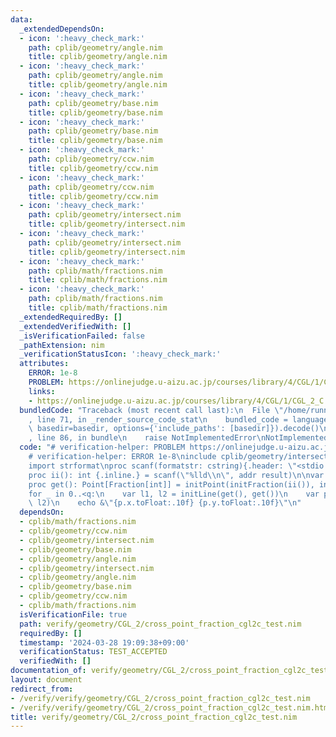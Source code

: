 ```yaml
---
data:
  _extendedDependsOn:
  - icon: ':heavy_check_mark:'
    path: cplib/geometry/angle.nim
    title: cplib/geometry/angle.nim
  - icon: ':heavy_check_mark:'
    path: cplib/geometry/angle.nim
    title: cplib/geometry/angle.nim
  - icon: ':heavy_check_mark:'
    path: cplib/geometry/base.nim
    title: cplib/geometry/base.nim
  - icon: ':heavy_check_mark:'
    path: cplib/geometry/base.nim
    title: cplib/geometry/base.nim
  - icon: ':heavy_check_mark:'
    path: cplib/geometry/ccw.nim
    title: cplib/geometry/ccw.nim
  - icon: ':heavy_check_mark:'
    path: cplib/geometry/ccw.nim
    title: cplib/geometry/ccw.nim
  - icon: ':heavy_check_mark:'
    path: cplib/geometry/intersect.nim
    title: cplib/geometry/intersect.nim
  - icon: ':heavy_check_mark:'
    path: cplib/geometry/intersect.nim
    title: cplib/geometry/intersect.nim
  - icon: ':heavy_check_mark:'
    path: cplib/math/fractions.nim
    title: cplib/math/fractions.nim
  - icon: ':heavy_check_mark:'
    path: cplib/math/fractions.nim
    title: cplib/math/fractions.nim
  _extendedRequiredBy: []
  _extendedVerifiedWith: []
  _isVerificationFailed: false
  _pathExtension: nim
  _verificationStatusIcon: ':heavy_check_mark:'
  attributes:
    ERROR: 1e-8
    PROBLEM: https://onlinejudge.u-aizu.ac.jp/courses/library/4/CGL/1/CGL_2_C
    links:
    - https://onlinejudge.u-aizu.ac.jp/courses/library/4/CGL/1/CGL_2_C
  bundledCode: "Traceback (most recent call last):\n  File \"/home/runner/.local/lib/python3.10/site-packages/onlinejudge_verify/documentation/build.py\"\
    , line 71, in _render_source_code_stat\n    bundled_code = language.bundle(stat.path,\
    \ basedir=basedir, options={'include_paths': [basedir]}).decode()\n  File \"/home/runner/.local/lib/python3.10/site-packages/onlinejudge_verify/languages/nim.py\"\
    , line 86, in bundle\n    raise NotImplementedError\nNotImplementedError\n"
  code: "# verification-helper: PROBLEM https://onlinejudge.u-aizu.ac.jp/courses/library/4/CGL/1/CGL_2_C\n\
    # verification-helper: ERROR 1e-8\ninclude cplib/geometry/intersect\nimport cplib/math/fractions\n\
    import strformat\nproc scanf(formatstr: cstring){.header: \"<stdio.h>\", varargs.}\n\
    proc ii(): int {.inline.} = scanf(\"%lld\\n\", addr result)\n\nvar q = ii()\n\
    proc get(): Point[Fraction[int]] = initPoint(initFraction(ii()), initFraction(ii()))\n\
    for _ in 0..<q:\n    var l1, l2 = initLine(get(), get())\n    var p = cross_point(l1,\
    \ l2)\n    echo &\"{p.x.toFloat:.10f} {p.y.toFloat:.10f}\"\n"
  dependsOn:
  - cplib/math/fractions.nim
  - cplib/geometry/ccw.nim
  - cplib/geometry/intersect.nim
  - cplib/geometry/base.nim
  - cplib/geometry/angle.nim
  - cplib/geometry/intersect.nim
  - cplib/geometry/angle.nim
  - cplib/geometry/base.nim
  - cplib/geometry/ccw.nim
  - cplib/math/fractions.nim
  isVerificationFile: true
  path: verify/geometry/CGL_2/cross_point_fraction_cgl2c_test.nim
  requiredBy: []
  timestamp: '2024-03-28 19:09:38+09:00'
  verificationStatus: TEST_ACCEPTED
  verifiedWith: []
documentation_of: verify/geometry/CGL_2/cross_point_fraction_cgl2c_test.nim
layout: document
redirect_from:
- /verify/verify/geometry/CGL_2/cross_point_fraction_cgl2c_test.nim
- /verify/verify/geometry/CGL_2/cross_point_fraction_cgl2c_test.nim.html
title: verify/geometry/CGL_2/cross_point_fraction_cgl2c_test.nim
---
```

